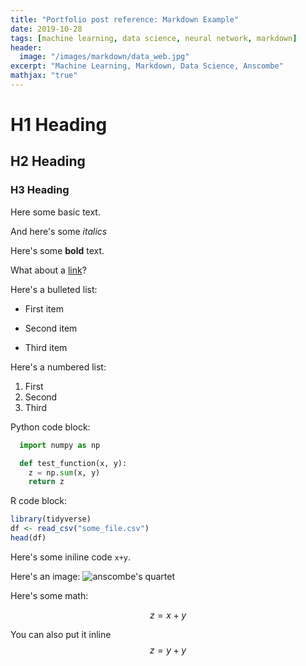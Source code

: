 ```yaml
---
title: "Portfolio post reference: Markdown Example"
date: 2019-10-28
tags: [machine learning, data science, neural network, markdown]
header:
  image: "/images/markdown/data_web.jpg"
excerpt: "Machine Learning, Markdown, Data Science, Anscombe"
mathjax: "true"
---
```


# H1 Heading

## H2 Heading

### H3 Heading

Here some basic text.

And here's some *italics*

Here's some **bold** text.

What about a [link](https://github.com/joe-cipolla)?

Here's a bulleted list:
* First item
+ Second item
- Third item

Here's a numbered list:
1. First
2. Second
3. Third


Python code block:
```python
  import numpy as np

  def test_function(x, y):
    z = np.sum(x, y)
    return z
```


R code block:
```r
library(tidyverse)
df <- read_csv("some_file.csv")
head(df)
```

Here's some iniline code `x+y`.

Here's an image:
<img src="{{ site.url }}{{ site.baseurl }}/assets/images/markdown/anscombe.jpg" alt="anscombe's quartet">

Here's some math:

$$z=x+y$$

You can also put it inline $$z=y+y$$

